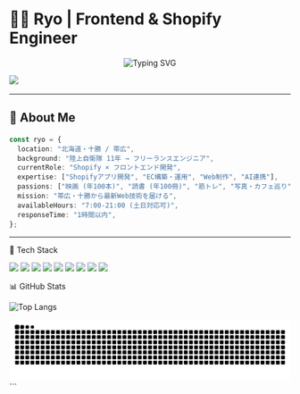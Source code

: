 # 👨‍💻 Ryo | Frontend & Shopify Engineer

<p align="center">
<img src="https://readme-typing-svg.herokuapp.com?font=Fira+Code&pause=1000&color=3B82F6&width=500&lines=Shopify+Expert;Frontend+Engineer;Building+EC+%26+Web+Apps;From+JSDF+to+Engineer" alt="Typing SVG" />
</p>

<img src="https://github-readme-streak-stats-eight.vercel.app?user=ryoma-abe&theme=tokyonight&hide_border=false&date_format=%5BY%20%5DM%20j" />

---

## 🌟 About Me

```typescript
const ryo = {
  location: "北海道・十勝 / 帯広",
  background: "陸上自衛隊 11年 → フリーランスエンジニア",
  currentRole: "Shopify × フロントエンド開発",
  expertise: ["Shopifyアプリ開発", "EC構築・運用", "Web制作", "AI連携"],
  passions: ["映画 (年100本)", "読書 (年100冊)", "筋トレ", "写真・カフェ巡り"],
  mission: "帯広・十勝から最新Web技術を届ける",
  availableHours: "7:00-21:00 (土日対応可)",
  responseTime: "1時間以内",
};
```

---

💼 Tech Stack
<p align="left"> <img src="https://img.shields.io/badge/Shopify-96BF48?style=for-the-badge&logo=shopify&logoColor=white" /> <img src="https://img.shields.io/badge/Next.js-000000?style=for-the-badge&logo=nextdotjs&logoColor=white" /> <img src="https://img.shields.io/badge/React-20232A?style=for-the-badge&logo=react&logoColor=61DAFB" /> <img src="https://img.shields.io/badge/TypeScript-3178C6?style=for-the-badge&logo=typescript&logoColor=white" /> <img src="https://img.shields.io/badge/JavaScript-323330?style=for-the-badge&logo=javascript&logoColor=F7DF1E" /> <img src="https://img.shields.io/badge/Tailwind_CSS-38B2AC?style=for-the-badge&logo=tailwind-css&logoColor=white" /> <img src="https://img.shields.io/badge/Astro-FF5D01?style=for-the-badge&logo=astro&logoColor=white" /> <img src="https://img.shields.io/badge/Liquid-67b8de?style=for-the-badge&logo=shopify&logoColor=white" /> <img src="https://img.shields.io/badge/WordPress-006E93?style=for-the-badge&logo=wordpress&logoColor=white" /> </p>
📊 GitHub Stats
<p align="left"> <img alt="Top Langs" height="150px" src="https://github-readme-stats.vercel.app/api/top-langs/?username=ryoma-abe&layout=compact&count_private=true&show_icons=true&theme=tokyonight" /> </p> <picture> <source media="(prefers-color-scheme: dark)" srcset="https://raw.githubusercontent.com/ryoma-abe/ryoma-abe/output/github-snake-dark.svg" /> <source media="(prefers-color-scheme: light)" srcset="https://raw.githubusercontent.com/ryoma-abe/ryoma-abe/output/github-snake.svg" /> <img alt="github-snake" src="https://raw.githubusercontent.com/ryoma-abe/ryoma-abe/output/github-snake.svg" /> </picture> ```
